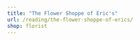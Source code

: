 ```yaml
---
title: "The Flower Shoppe of Eric's"
url: /reading/the-flower-shoppe-of-erics/
shop: florist
---
```

